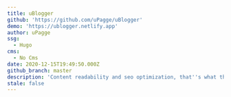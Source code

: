 ```yaml
---
title: uBlogger
github: 'https://github.com/uPagge/uBlogger'
demo: 'https://ublogger.netlify.app'
author: uPagge
ssg:
  - Hugo
cms:
  - No Cms
date: 2020-12-15T19:49:50.000Z
github_branch: master
description: 'Content readability and seo optimization, that''s what the topic prioritizes.'
stale: false
---
```

